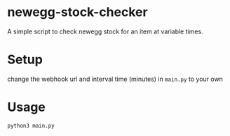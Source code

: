 # newegg-stock-checker

A simple script to check newegg stock for an item at variable times.

# Setup

change the webhook url and interval time (minutes) in ``` main.py ``` to your own

# Usage

``` python3 main.py ```
